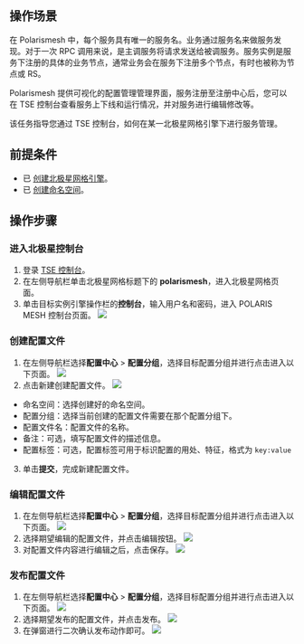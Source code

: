  ## 操作场景

在 Polarismesh 中，每个服务具有唯一的服务名。业务通过服务名来做服务发现。对于一次 RPC 调用来说，是主调服务将请求发送给被调服务。服务实例是服务下注册的具体的业务节点，通常业务会在服务下注册多个节点，有时也被称为节点或 RS。

Polarismesh 提供可视化的配置管理管理界面，服务注册至注册中心后，您可以在 TSE 控制台查看服务上下线和运行情况，并对服务进行编辑修改等。

该任务指导您通过 TSE 控制台，如何在某一北极星网格引擎下进行服务管理。

## 前提条件

- 已 [创建北极星网格引擎](https://cloud.tencent.com/document/product/1364/61430)。
- 已 [创建命名空间](https://cloud.tencent.com/document/product/1364/61426)。

## 操作步骤

### 进入北极星控制台

1. 登录 [TSE 控制台](https://console.cloud.tencent.com/tse)。
2. 在左侧导航栏单击北极星网格标题下的 **polarismesh**，进入北极星网格页面。
3. 单击目标实例引擎操作栏的**控制台**，输入用户名和密码，进入 POLARIS MESH 控制台页面。
   ![](https://qcloudimg.tencent-cloud.cn/raw/2b2e6f7cd376f1dd5ba9c440c0fdf3c6.png)


### 创建配置文件

1. 在左侧导航栏选择**配置中心** > **配置分组**，选择目标配置分组并进行点击进入以下页面。
   ![](https://qcloudimg.tencent-cloud.cn/raw/45779db08868399632541f9a2c816df6.png)
2. 点击新建创建配置文件。
   ![](https://qcloudimg.tencent-cloud.cn/raw/be415ff781307430e39e4afafad415d5.png)
  
  -  命名空间：选择创建好的命名空间。
  -  配置分组：选择当前创建的配置文件需要在那个配置分组下。
  -  配置文件名：配置文件的名称。
  -  备注：可选，填写配置文件的描述信息。
  -  配置标签：可选，配置标签可用于标识配置的用处、特征，格式为 `key:value`

3. 单击**提交**，完成新建配置文件。

### 编辑配置文件

1. 在左侧导航栏选择**配置中心** > **配置分组**，选择目标配置分组并进行点击进入以下页面。
   ![](https://qcloudimg.tencent-cloud.cn/raw/45779db08868399632541f9a2c816df6.png)
2. 选择期望编辑的配置文件，并点击编辑按钮。
   ![](https://qcloudimg.tencent-cloud.cn/raw/1fb17227d85d2076767e71ce4be800c5.png)
3. 对配置文件内容进行编辑之后，点击保存。
   ![](https://qcloudimg.tencent-cloud.cn/raw/2958ab0707c7f7caec67f87224dcd2de.png)

### 发布配置文件

1. 在左侧导航栏选择**配置中心** > **配置分组**，选择目标配置分组并进行点击进入以下页面。
   ![](https://qcloudimg.tencent-cloud.cn/raw/45779db08868399632541f9a2c816df6.png)
2. 选择期望发布的配置文件，并点击发布。
   ![](https://qcloudimg.tencent-cloud.cn/raw/3e25042355e3108aa9244fee79c5483b.png)
3. 在弹窗进行二次确认发布动作即可。
   ![](https://qcloudimg.tencent-cloud.cn/raw/c9fd71075e84451864130c7819033924.png)
